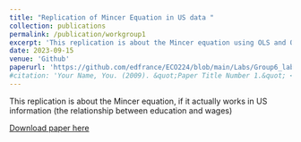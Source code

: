 ```yaml
---
title: "Replication of Mincer Equation in US data "
collection: publications
permalink: /publication/workgroup1
excerpt: 'This replication is about the Mincer equation using OLS and OLS controlled features, if it actually works in US information (the relationship between education and wages)'
date: 2023-09-15
venue: 'Github'
paperurl: 'https://github.com/edfrance/ECO224/blob/main/Labs/Group6_lab1_python_.ipynb'
#citation: 'Your Name, You. (2009). &quot;Paper Title Number 1.&quot; <i>Journal 1</i>. 1(1).'
---
```

This replication is about the Mincer equation, if it actually works in US information (the relationship between education and wages)

[Download paper here](https://github.com/edfrance/ECO224/blob/main/Labs/Group6_lab1_python_.ipynb)

